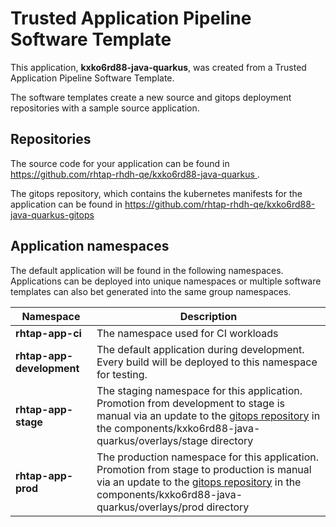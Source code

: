 # Trusted Application Pipeline Software Template

This application, **kxko6rd88-java-quarkus**, was created from a Trusted Application Pipeline Software Template.

The software templates create a new source and gitops deployment repositories with a sample source application. 

## Repositories

The source code for your application can be found in [https://github.com/rhtap-rhdh-qe/kxko6rd88-java-quarkus ](https://github.com/rhtap-rhdh-qe/kxko6rd88-java-quarkus ).
 
The gitops repository, which contains the kubernetes manifests for the application can be found in 
[https://github.com/rhtap-rhdh-qe/kxko6rd88-java-quarkus-gitops ](https://github.com/rhtap-rhdh-qe/kxko6rd88-java-quarkus-gitops ) 

## Application namespaces 

The default application will be found in the following namespaces. Applications can be deployed into unique namespaces or multiple software templates can also bet generated into the same group namespaces.  

|  Namespace   |  Description   |  
| -------- | -------- |
| **rhtap-app-ci** | The namespace used for CI workloads |
| **rhtap-app-development** | The default application during development. Every build will be deployed to this namespace for testing. |
| **rhtap-app-stage** | The staging namespace for this application. Promotion from development to stage is manual via an update to the [gitops repository](https://github.com/rhtap-rhdh-qe/kxko6rd88-java-quarkus-gitops ) in the components/kxko6rd88-java-quarkus/overlays/stage directory |
| **rhtap-app-prod** | The production namespace for this application. Promotion from stage to production is manual via an update to the [gitops repository](https://github.com/rhtap-rhdh-qe/kxko6rd88-java-quarkus-gitops ) in the components/kxko6rd88-java-quarkus/overlays/prod directory |